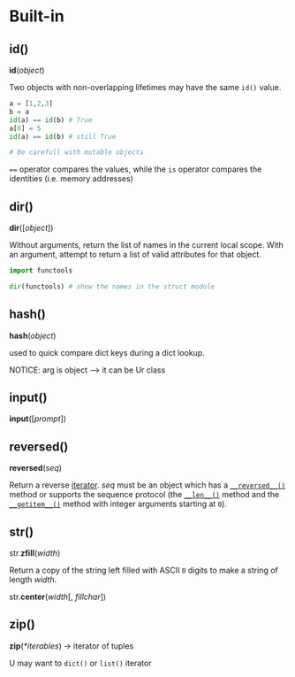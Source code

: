 # Built-in

## id\(\)

**id**\(_object_\)

Two objects with non-overlapping lifetimes may have the same `id()` value.

```python
a = [1,2,3]
b = a
id(a) == id(b) # True
a[0] = 5
id(a) == id(b) # still True

# Be carefull with mutable objects
```

`==` operator compares the values, while the `is` operator compares the identities \(i.e. memory addresses\)

## dir\(\)

**dir**\(\[_object_\]\)

Without arguments, return the list of names in the current local scope. With an argument, attempt to return a list of valid attributes for that object.

```python
import functools

dir(functools) # show the names in the struct module
```

## hash\(\)

**hash**\(_object_\)

used to quick compare dict keys during a dict lookup.

NOTICE: arg is object --&gt; it can be Ur class

## input\(\)

**input**\(\[_prompt_\]\)

## reversed\(\)

**reversed**\(_seq_\)

 Return a reverse [iterator](https://docs.python.org/3/glossary.html#term-iterator). _seq_ must be an object which has a [`__reversed__()`](https://docs.python.org/3/reference/datamodel.html#object.__reversed__) method or supports the sequence protocol \(the [`__len__()`](https://docs.python.org/3/reference/datamodel.html#object.__len__) method and the [`__getitem__()`](https://docs.python.org/3/reference/datamodel.html#object.__getitem__) method with integer arguments starting at `0`\).

## str\(\)

str.**zfill**\(_width_\)

Return a copy of the string left filled with ASCII `0` digits to make a string of length _width_.

str.**center**\(_width_\[, _fillchar_\]\)

## zip\(\)

**zip**\(_\*iterables_\) -&gt; iterator of tuples

U may want to `dict()` or `list()` iterator



